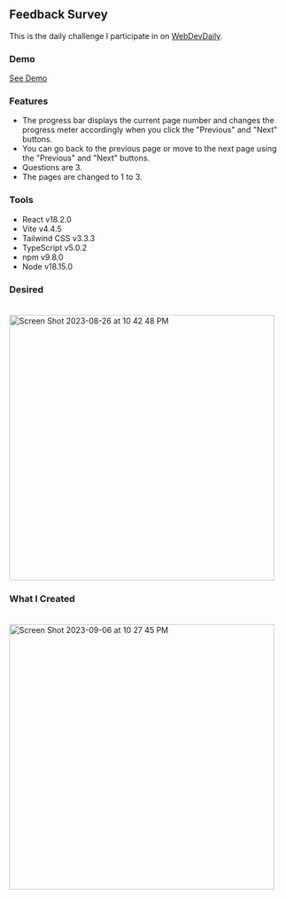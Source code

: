 ## Feedback Survey

This is the daily challenge I participate in on [WebDevDaily](https://www.webdevdaily.io/).

### Demo

[See Demo](https://eobcre.github.io/feedback-survey/)

### Features

- The progress bar displays the current page number and changes the progress meter accordingly when you click the "Previous" and "Next" buttons.
- You can go back to the previous page or move to the next page using the "Previous" and "Next" buttons.
- Questions are 3.
- The pages are changed to 1 to 3.

### Tools

- React v18.2.0
- Vite v4.4.5
- Tailwind CSS v3.3.3
- TypeScript v5.0.2
- npm v9.8.0
- Node v18.15.0

### Desired<br><br>

<img width="479" alt="Screen Shot 2023-08-26 at 10 42 48 PM" src="https://github.com/eobcre/feedback-survey/assets/88697509/63682f92-327a-481c-951c-117ad5cfd3ca">

### What I Created<br><br>

<img width="479" alt="Screen Shot 2023-09-06 at 10 27 45 PM" src="https://github.com/eobcre/feedback-survey/assets/88697509/30531e84-8759-48cd-8eba-e1370b90b4d1">
